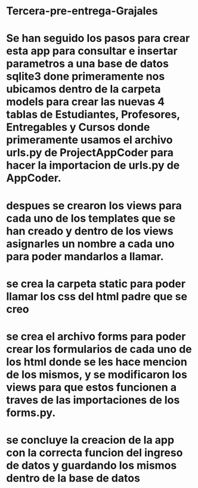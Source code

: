 # Tercera-pre-entrega-Grajales

# Se han seguido los pasos para crear esta app para consultar e insertar parametros a una base de datos sqlite3 done primeramente nos ubicamos dentro de la carpeta models para crear las nuevas 4 tablas de Estudiantes, Profesores, Entregables y Cursos donde primeramente usamos el archivo urls.py de ProjectAppCoder para hacer la importacion de urls.py de AppCoder.

# despues se crearon los views para cada uno de los templates que se han creado y dentro de los views asignarles un nombre a cada uno para poder mandarlos a llamar.

# se crea la carpeta static para poder llamar los css del html padre que se creo

# se crea el archivo forms para poder crear los formularios de cada uno de los html donde se les hace mencion de los mismos, y se modificaron los views para que estos funcionen a traves de las importaciones de los forms.py.

# se concluye la creacion de la app con la correcta funcion del ingreso de datos y guardando los mismos dentro de la base de datos
